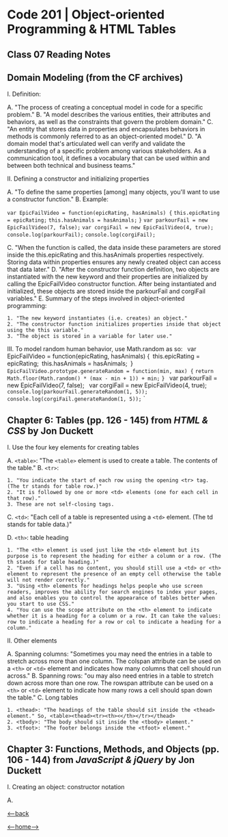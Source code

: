 # Code 201 | Object-oriented Programming & HTML Tables

## Class 07 Reading Notes

## Domain Modeling (from the CF archives)

I. Definition:
  
  A. "The process of creating a conceptual model in code for a specific problem."
  B. "A model describes the various entities, their attributes and behaviors, as well as the constraints that govern the problem domain."
  C. "An entity that stores data in properties and encapsulates behaviors in methods is commonly referred to as an object-oriented model."
  D. "A domain model that's articulated well can verify and validate the understanding of a specific problem among various stakeholders. As a communication tool, it defines a vocabulary that can be used within and between both technical and business teams."

II. Defining a constructor and initializing properties

  A. "To define the same properties [among] many objects, you'll want to use a constructor function."
  B. Example:
  
  `var EpicFailVideo = function(epicRating, hasAnimals) {`
  `this.epicRating = epicRating;`
  `this.hasAnimals = hasAnimals;`
    `}`
    `var parkourFail = new EpicFailVideo(7, false);`
    `var corgiFail = new EpicFailVideo(4, true);`
    `console.log(parkourFail);`
    `console.log(corgiFail);`

  C. "When the function is called, the data inside these parameters are stored inside the this.epicRating and this.hasAnimals properties respectively. Storing data within properties ensures any newly created object can access that data later."
  D. "After the constructor function definition, two objects are instantiated with the new keyword and their properties are initialized by calling the EpicFailVideo constructor function. After being instantiated and initialized, these objects are stored inside the parkourFail and corgiFail variables."
  E. Summary of the steps involved in object-oriented programming:
    
    1. "The new keyword instantiates (i.e. creates) an object."
    2. "The constructor function initializes properties inside that object using the this variable."
    3. "The object is stored in a variable for later use."

III. To model random human behavior, use Math.random as so:
`
    `var EpicFailVideo = function(epicRating, hasAnimals) {`
      `this.epicRating = epicRating;`
      `this.hasAnimals = hasAnimals;`
    `}`
`
    `EpicFailVideo.prototype.generateRandom = function(min, max) {`
      `return Math.floor(Math.random() * (max - min + 1)) + min;`
    `}`
`
    `var parkourFail = new EpicFailVideo(7, false);`
   ` var corgiFail = new EpicFailVideo(4, true);`
`
    `console.log(parkourFail.generateRandom(1, 5));`
    `console.log(corgiFail.generateRandom(1, 5));`
    `

## Chapter 6: Tables (pp. 126 - 145) from _HTML & CSS_ by Jon Duckett

I. Use the four key elements for creating tables

  A. `<table>`: "The `<table>` element is used to create a table. The contents of the table."
  B. `<tr>`:

    1. "You indicate the start of each row using the opening <tr> tag. (The tr stands for table row.)"
    2. "It is followed by one or more <td> elements (one for each cell in that row)."
    3. These are not self-closing tags.

  C. `<td>`: "Each cell of a table is represented using a `<td>` element. (The td stands for table data.)"
  
  D. `<th>`: table heading

    1. "The <th> element is used just like the <td> element but its purpose is to represent the heading for either a column or a row. (The th stands for table heading.)"
    2. "Even if a cell has no content, you should still use a <td> or <th> element to represent the presence of an empty cell otherwise the table will not render correctly."
    3. "Using <th> elements for headings helps people who use screen readers, improves the ability for search engines to index your pages, and also enables you to control the appearance of tables better when you start to use CSS."
    4. "You can use the scope attribute on the <th> element to indicate whether it is a heading for a column or a row. It can take the values: row to indicate a heading for a row or col to indicate a heading for a column."

II. Other elements

  A. Spanning columns: "Sometimes you may need the entries in a table to stretch across more than one column. The colspan attribute can be used on a `<th>` or `<td>` element and indicates how many columns that cell should run across."
  B. Spanning rows: "ou may also need entries in a table to stretch down across more than one row. The rowspan attribute can be used on a `<th>` or `<td>` element to indicate how many rows a cell should span down the table."
  C. Long tables

    1. <thead>: "The headings of the table should sit inside the <thead> element." So, <table><thead><tr><th><</th></tr></thead>
    2. <tbody>: "The body should sit inside the <tbody> element."
    3. <tfoot>: "The footer belongs inside the <tfoot> element."

## Chapter 3: Functions, Methods, and Objects (pp. 106 - 144) from _JavaScript & jQuery_ by Jon Duckett

I. Creating an object: constructor notation

  A. 


  [<--back](201week2.md)

[<--home-->](../../README.md)

